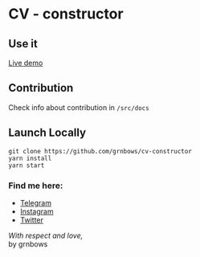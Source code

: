 # CV - constructor

## Use it

[Live demo](https://cv-constructor.vercel.app/)

## Contribution 

Check info about contribution in `/src/docs`

## Launch Locally

```
git clone https://github.com/grnbows/cv-constructor
yarn install
yarn start
```

### Find me here:
* [Telegram](https://t.me/grnbows) </br>
* [Instagram](https://www.instagram.com/grnbows) </br>
* [Twitter](https://twitter.com/grnbows) </br>

<i>With respect and love,</i></br> by grnbows